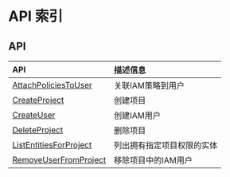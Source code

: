 # API 索引

## API

| API | 描述信息 |
|:---|:---|
|[AttachPoliciesToUser](api/iam-api/attach_policies_to_user)|关联IAM策略到用户|
|[CreateProject](api/iam-api/create_project)|创建项目|
|[CreateUser](api/iam-api/create_user)|创建IAM用户|
|[DeleteProject](api/iam-api/delete_project)|删除项目|
|[ListEntitiesForProject](api/iam-api/list_entities_for_project)|列出拥有指定项目权限的实体|
|[RemoveUserFromProject](api/iam-api/remove_user_from_project)|移除项目中的IAM用户|
